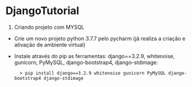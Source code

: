 # DjangoTutorial

1. Criando projeto com MYSQL

  * Crie um novo projeto python 3.7.7 pelo pycharm (já realiza a criação e ativação de ambiente virtual)
  * Instale através do pip as ferramentas: django==3.2.9, whitenoise, gunicorn, PyMySQL, django-bootstrap4, django-stdimage:
    
    ```shell
      > pip install django==3.2.9 whitenoise gunicorn PyMySQL django-bootstrap4 django-stdimage
    ```
    
    
